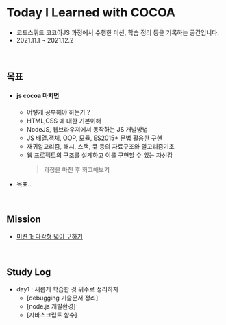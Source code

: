 # **Today I Learned with COCOA**

- 코드스쿼드 코코아JS 과정에서 수행한 미션, 학습 정리 등을 기록하는 공간입니다.
- 2021.11.1 ~ 2021.12.2

<br>

## **목표**

- #### js cocoa 마치면

  - 어떻게 공부해야 하는가 ?
  - HTML,CSS 에 대한 기본이해
  - NodeJS, 웹브라우저에서 동작하는 JS 개발방법
  - JS 배열.객체, OOP, 모듈, ES2015+ 문법 활용한 구현
  - 재귀알고리즘, 해시, 스택, 큐 등의 자료구조와 알고리즘기초
  - 웹 프로젝트의 구조를 설계하고 이를 구현할 수 있는 자신감
    > 과정을 마친 후 회고해보기

- 목표...

<br>

## **Mission**

- [미션 1: 다각형 넓이 구하기](mission_01_getArea.js)

<br>

## **Study Log**

- day1 : 새롭게 학습한 것 위주로 정리하자
  - [debugging 기술문서 정리]
  - [node.js 개발환경]
  - [자바스크립트 함수]
